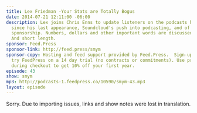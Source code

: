 ```yaml
---
title: Lex Friedman -Your Stats are Totally Bogus
date: 2014-07-21 12:11:00 -06:00
description: Lex joins Chris Enns to update listeners on the podcasts he's been doing
  since his last appearance, Soundcloud's push into podcasting, and of course podcasting
  sponsorship. Numbers, dollars and other important words are discussed in great length.
  And short length.
sponsor: Feed.Press
sponsor-link: http://feed.press/smym
sponsor-copy: Hosting and feed support provided by Feed.Press.  Sign-up today and
  try FeedPress on a 14 day trial (no contracts or commitments). Use promo code "smym"
  during checkout to get 10% off your first year.
episode: 43
show: smym
mp3: http://podcasts-1.feedpress.co/10590/smym-43.mp3
layout: episode
---
```


Sorry. Due to importing issues, links and show notes were lost in translation.

